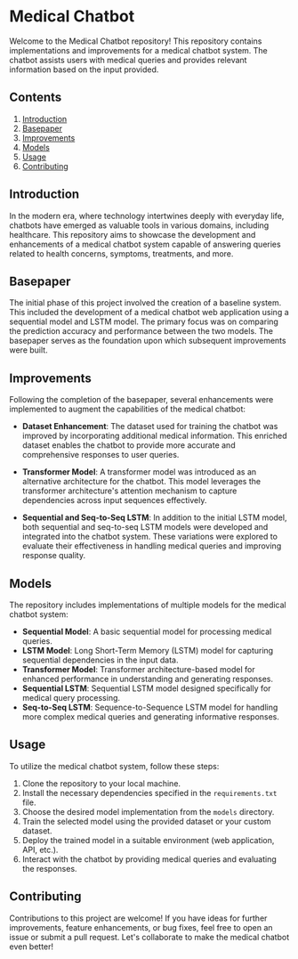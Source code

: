 # Medical Chatbot

Welcome to the Medical Chatbot repository! This repository contains implementations and improvements for a medical chatbot system. The chatbot assists users with medical queries and provides relevant information based on the input provided.

## Contents

1. [Introduction](#introduction)
2. [Basepaper](#basepaper)
3. [Improvements](#improvements)
4. [Models](#models)
5. [Usage](#usage)
6. [Contributing](#contributing)


## Introduction

In the modern era, where technology intertwines deeply with everyday life, chatbots have emerged as valuable tools in various domains, including healthcare. This repository aims to showcase the development and enhancements of a medical chatbot system capable of answering queries related to health concerns, symptoms, treatments, and more.

## Basepaper

The initial phase of this project involved the creation of a baseline system. This included the development of a medical chatbot web application using a sequential model and LSTM model. The primary focus was on comparing the prediction accuracy and performance between the two models. The basepaper serves as the foundation upon which subsequent improvements were built.

## Improvements

Following the completion of the basepaper, several enhancements were implemented to augment the capabilities of the medical chatbot:

- **Dataset Enhancement**: The dataset used for training the chatbot was improved by incorporating additional medical information. This enriched dataset enables the chatbot to provide more accurate and comprehensive responses to user queries.

- **Transformer Model**: A transformer model was introduced as an alternative architecture for the chatbot. This model leverages the transformer architecture's attention mechanism to capture dependencies across input sequences effectively.

- **Sequential and Seq-to-Seq LSTM**: In addition to the initial LSTM model, both sequential and seq-to-seq LSTM models were developed and integrated into the chatbot system. These variations were explored to evaluate their effectiveness in handling medical queries and improving response quality.

## Models

The repository includes implementations of multiple models for the medical chatbot system:

- **Sequential Model**: A basic sequential model for processing medical queries.
- **LSTM Model**: Long Short-Term Memory (LSTM) model for capturing sequential dependencies in the input data.
- **Transformer Model**: Transformer architecture-based model for enhanced performance in understanding and generating responses.
- **Sequential LSTM**: Sequential LSTM model designed specifically for medical query processing.
- **Seq-to-Seq LSTM**: Sequence-to-Sequence LSTM model for handling more complex medical queries and generating informative responses.

## Usage

To utilize the medical chatbot system, follow these steps:

1. Clone the repository to your local machine.
2. Install the necessary dependencies specified in the `requirements.txt` file.
3. Choose the desired model implementation from the `models` directory.
4. Train the selected model using the provided dataset or your custom dataset.
5. Deploy the trained model in a suitable environment (web application, API, etc.).
6. Interact with the chatbot by providing medical queries and evaluating the responses.

## Contributing

Contributions to this project are welcome! If you have ideas for further improvements, feature enhancements, or bug fixes, feel free to open an issue or submit a pull request. Let's collaborate to make the medical chatbot even better!


